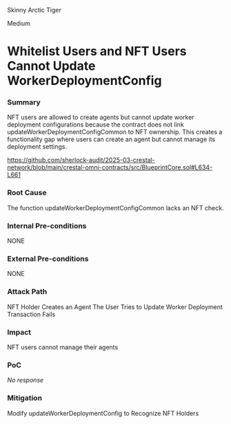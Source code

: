Skinny Arctic Tiger

Medium

# Whitelist Users and NFT Users Cannot Update WorkerDeploymentConfig

### Summary

NFT users are allowed to create agents but cannot update worker deployment configurations because the contract does not link updateWorkerDeploymentConfigCommon to NFT ownership. This creates a functionality gap where users can create an agent but cannot manage its deployment settings.

https://github.com/sherlock-audit/2025-03-crestal-network/blob/main/crestal-omni-contracts/src/BlueprintCore.sol#L634-L661

### Root Cause

The function updateWorkerDeploymentConfigCommon lacks an NFT check.


### Internal Pre-conditions

NONE

### External Pre-conditions

NONE

### Attack Path

NFT Holder Creates an Agent
The User Tries to Update Worker Deployment
Transaction Fails

### Impact

NFT users cannot manage their agents

### PoC

_No response_

### Mitigation

 Modify updateWorkerDeploymentConfig to Recognize NFT Holders